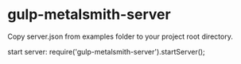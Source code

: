 # gulp-metalsmith-server


Copy server.json from examples folder to your project root directory.

start server:
require('gulp-metalsmith-server').startServer();

